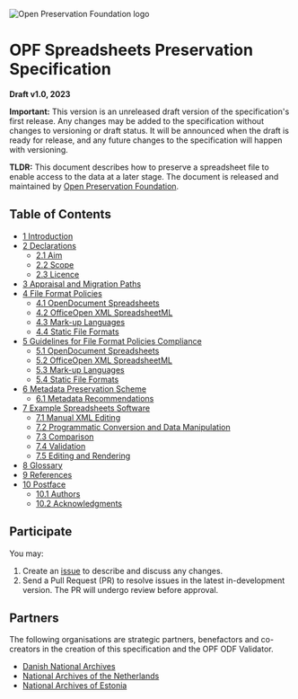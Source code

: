 ![Open Preservation Foundation logo](https://openpreservation.org/wp-content/uploads/2023/06/Untitled-design.png)

# OPF Spreadsheets Preservation Specification

**Draft v1.0, 2023**

**Important:** This version is an unreleased draft version of the specification's first release. Any changes may be added to the specification without changes to versioning or draft status. It will be announced when the draft is ready for release, and any future changes to the specification will happen with versioning.

**TLDR:** This document describes how to preserve a spreadsheet file to enable access to the data at a later stage. The document is released and maintained by [Open Preservation Foundation](https://openpreservation.org/).

## Table of Contents

* [1 Introduction](/Draft%20v1.0/Specification.md#1-introduction)
* [2 Declarations](/Draft%20v1.0/Specification.md#2-declarations)
    * [2.1 Aim](/Draft%20v1.0/Specification.md#21-aim)
    * [2.2 Scope](/Draft%20v1.0/Specification.md#22-scope)
    * [2.3 Licence](/Draft%20v1.0/Specification.md#23-licence)
* [3 Appraisal and Migration Paths](/Draft%20v1.0/Specification.md#3-appraisal-and-migration-paths)
* [4 File Format Policies](/Draft%20v1.0/Specification.md#4-file-format-policies)
    * [4.1 OpenDocument Spreadsheets](/Draft%20v1.0/Specification.md#41-opendocument-spreadsheets)
    * [4.2 OfficeOpen XML SpreadsheetML](/Draft%20v1.0/Specification.md#42-office-open-xml-spreadsheetml)
    * [4.3 Mark-up Languages](/Draft%20v1.0/Specification.md#43-mark-up-languages)
    * [4.4 Static File Formats](/Draft%20v1.0/Specification.md#44-static-file-formats)
* [5 Guidelines for File Format Policies Compliance](/Draft%20v1.0/Specification.md#5-guidelines-for-file-format-policies-compliance)
    * [5.1 OpenDocument Spreadsheets](/Draft%20v1.0/Specification.md#51-opendocument-spreadsheets)
    * [5.2 OfficeOpen XML SpreadsheetML](/Draft%20v1.0/Specification.md#52-office-open-xml-spreadsheetml)
    * [5.3 Mark-up Languages](/Draft%20v1.0/Specification.md#53-mark-up-languages)
    * [5.4 Static File Formats](/Draft%20v1.0/Specification.md#54-static-file-formats)
* [6 Metadata Preservation Scheme](/Draft%20v1.0/Specification.md#6-metadata-preservation-scheme)
    * [6.1 Metadata Recommendations](/Draft%20v1.0/Specification.md#61-metadata-recommendations)
* [7 Example Spreadsheets Software](/Draft%20v1.0/Specification.md#7-example-spreadsheets-software)
    * [7.1 Manual XML Editing](/Draft%20v1.0/Specification.md#71-manual-xml-editing)
    * [7.2 Programmatic Conversion and Data Manipulation](/Draft%20v1.0/Specification.md#72-programmatic-conversion-and-data-manipulation)
    * [7.3 Comparison](/Draft%20v1.0/Specification.md#73-comparison)
    * [7.4 Validation](/Draft%20v1.0/Specification.md#74-validation)
    * [7.5 Editing and Rendering](/Draft%20v1.0/Specification.md#75-editing-and-rendering)
* [8 Glossary](/Draft%20v1.0/Specification.md#8-glossary)
* [9 References](/Draft%20v1.0/Specification.md#9-references)
* [10 Postface](/Draft%20v1.0/Specification.md#10-postface)
    * [10.1 Authors](/Draft%20v1.0/Specification.md#101-authors)
    * [10.2 Acknowledgments](/Draft%20v1.0/Specification.md#102-acknowledgments)

## Participate

You may:
1. Create an [issue](https://github.com/Asbjoedt/Spreadsheets-Preservation-Specification/issues) to describe and discuss any changes.
2. Send a Pull Request (PR) to resolve issues in the latest in-development version. The PR will undergo review before approval.

## Partners
The following organisations are strategic partners, benefactors and co-creators in the creation of this specification and the OPF ODF Validator.

* [Danish National Archives](https://en.rigsarkivet.dk/)
* [National Archives of the Netherlands](https://www.nationaalarchief.nl/en)
* [National Archives of Estonia](https://www.ra.ee/en/)